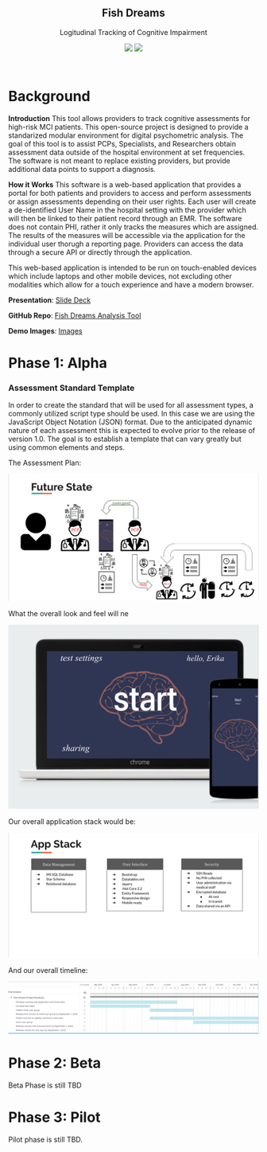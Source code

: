 
<p align="center">
  <h2 align="center">Fish Dreams</h2>
  <p align="center">Logitudinal Tracking of Cognitive Impairment</p>
  <p align="center">
    <a href="#"><img src="https://img.shields.io/badge/Roadmap-2019-yellowgreen.svg"/></a>
    <a href="#"><img src="https://img.shields.io/badge/Roadmaps-Future-blue.svg"/></a>
  </p>
  <br>
</p>

# Background


**Introduction** This tool allows providers to track cognitive assessments for high-risk MCI patients. This open-source project is designed to provide a standarized modular environment for digital psychometric analysis. The goal of this tool is to assist PCPs, Specialists, and Researchers obtain assessment data outside of the hospital environment at set frequencies. The software is not meant to replace existing providers, but provide additional data points to support a diagnosis.


**How it Works** This software is a web-based application that provides a portal for both patients and providers to access and perform assessments or assign assessments depending on their user rights. Each user will create a de-identified User Name in the hospital setting with the provider which will then be linked to their patient record through an EMR. The software does not contain PHI, rather it only tracks the measures which are assigned. The results of the measures will be accessible via the application for the individual user thorugh a reporting page. Providers can access the data through a secure API or directly through the application.


This web-based application is intended to be run on touch-enabled devices which include laptops and other mobile devices, not excluding other modalities which allow for a touch experience and have a modern browser.


**Presentation**:
<a href='https://docs.google.com/presentation/d/1uVMEWisfYvHvDJ-3m79pI14m7TlM3S0GTDikzXEQ-sk/edit#slide=id.g25f6af9dd6_0_0'>Slide Deck</a>

**GitHub Repo**:
<a href= 'https://github.com/fraher/AnalysisTool'>Fish Dreams Analysis Tool</a>

**Demo Images**:
<a href= 'https://github.com/fraher/AnalysisTool/blob/master/AnalysisTool/Demo%20Images/'>Images</a>

# Phase 1: Alpha

### Assessment Standard Template

In order to create the standard that will be used for all assessment types, 
a commonly utilized script type should be used. In this case we are using the JavaScript Object Notation (JSON) format.
Due to the anticipated dynamic nature of each assessment this is expected to evolve prior to the release of version 1.0. The goal is to establish a template that can vary greatly but using common elements and steps.

The Assessment Plan:

![fish_plan](../imgs/fishdreams/Screen%20Shot%202019-04-03%20at%2010.13.38%20PM.png)


What the overall look and feel will ne

![fish_plan](../imgs/fishdreams/Screen%20Shot%202019-04-03%20at%2010.13.24%20PM.png)

Our overall application stack would be:

![fish_plan](../imgs/fishdreams/Screen%20Shot%202019-04-03%20at%2010.13.46%20PM.png)

And our overall timeline:


![fish_plan](../imgs/fishdreams/Screen%20Shot%202019-04-03%20at%2010.13.54%20PM.png)


# Phase 2: Beta

   Beta Phase is still TBD
  
# Phase 3: Pilot

   Pilot phase is still TBD.
   



